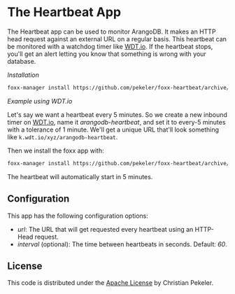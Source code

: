 # The Heartbeat App

The Heartbeat app can be used to monitor ArangoDB. It makes an HTTP head request against an external URL on a regular basis. This heartbeat can be monitored with a watchdog timer like [WDT.io](https://wdt.io/). If the heartbeat stops, you'll get an alert letting you know that something is wrong with your database.

*Installation*

```bash
foxx-manager install https://github.com/pekeler/foxx-heartbeat/archive/master.zip /heartbeat url='<URL that should receive the heartbeat>' interval=<how many seconds between beats>
```

*Example using WDT.io*

Let's say we want a heartbeat every 5 minutes. So we create a new inbound timer on [WDT.io](https://wdt.io/), name it *arangodb-heartbeat*, and set it to every-5 minutes with a tolerance of 1 minute. We'll get a unique URL that'll look something like `k.wdt.io/xyz/arangodb-heartbeat`.

Then we install the foxx app with:

```bash
foxx-manager install https://github.com/pekeler/foxx-heartbeat/archive/master.zip /heartbeat url='http://k.wdt.io/xyz/arangodb-heartbeat' interval=300
```

The heartbeat will automatically start in 5 minutes.

## Configuration

This app has the following configuration options:

* *url*: The URL that will get requested every heartbeat using an HTTP-Head request.
* *interval* (optional): The time between heartbeats in seconds. Default: *60*.

## License

This code is distributed under the [Apache License](http://www.apache.org/licenses/LICENSE-2.0) by Christian Pekeler.
